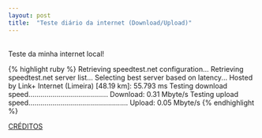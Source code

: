```yaml
---
layout: post
title:  "Teste diário da internet (Download/Upload)"
---
```

<br />
Teste da minha internet local!  <br />

{% highlight ruby %}
Retrieving speedtest.net configuration...
Retrieving speedtest.net server list...
Selecting best server based on latency...
Hosted by Link+ Internet (Limeira) [48.19 km]: 55.793 ms
Testing download speed........................................
Download: 0.31 Mbyte/s
Testing upload speed..................................................
Upload: 0.05 Mbyte/s
{% endhighlight %}

[CRÉDITOS](https://github.com/sivel/speedtest-cli/)

